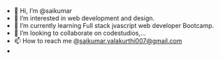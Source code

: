 - 👋 Hi, I’m @saikumar
- 👀 I’m interested in web development and design.
- 🌱 I’m currently learning Full stack jvascript web developer Bootcamp.
- 💞️ I’m looking to collaborate on codestudios,...
- 📫 How to reach me  @saikumar.yalakurthi007@gmail.com
- 

<!---
12saikumar8/12saikumar8 is a ✨ special ✨ repository because its `README.md` (this file) appears on your GitHub profile.
You can click the Preview link to take a look at your changes.
--->
